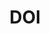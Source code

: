 ---
title: 'DOI'
field: 'is.identifier.doi'
slug: 'is-identifier-doi'
description: 'Digital object identifier - usually for articles and books/chapters'
comment: 'Data element used by Evidensia'
required: False
module: 'Form'
cluster: 'Global'
policy: 'Url. Repeat values.'
layout: 'home'
---